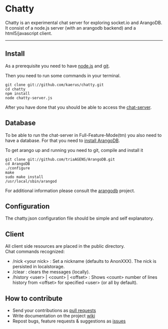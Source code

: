 Chatty
======

Chatty is an experimental chat server for exploring socket.io and ArangoDB.  
It consist of a node.js server (with an arangodb backend) and a html5/javascript client.
__________________________________________________________________________________________
Install
-------
As a prerequisite you need to have [node.js](http://nodejs.org/#download) and [git](http://git-scm.com/book/en/Getting-Started-Installing-Git).    

Then you need to run some commands in your terminal.
```
git clone git://github.com/kaerus/chatty.git
cd chatty
npm install 
node chatty-server.js
```
After you have done that you should be able to access the [chat-server](http://127.0.0.1:8088).

Database
--------
To be able to run the chat-server in Full-Feature-Mode(tm) you also need to have a database.
For that you need to [install ArangoDB](/triAGENS/ArangoDB/).  

To get arango up and running you need to git, compile and install it 
```
git clone git://github.com/triaAGENS/ArangoDB.git
cd ArangoDB
./configure
make
sudo make install
/usr/local/sbin/arangod
```
For additional information please consult the [arangodb](/triAGENS/ArangoDB/) project.

Configuration
-------------
The chatty.json configuration file should be simple and self explanatory.  
  
Client
------------------
All client side resources are placed in the public directory.  
Chat commands recognized:
* /nick \<your nick\> : Set a nickname (defaults to AnonXXX). The nick is persisted in localstorage.
* /clear : clears the messages (locally).
* /history \<user\> | \<count\> | \<offset\> : Shows \<count\> number of lines history from \<offset\> for specified \<user\> (or all by default).


How to contribute
-----------------
* Send your contributions as [pull requests](/kaerus/chatty/pulls/)
* Write documentation on the project [wiki](/kaerus/chatty/wiki/)
* Repost bugs, feature requests & suggestions as [issues](/kaerus/chatty/issues/) 





